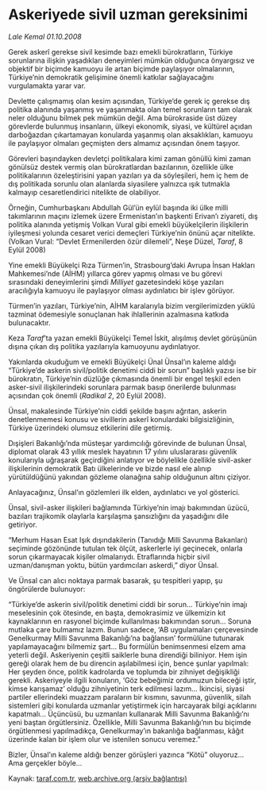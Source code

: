 # Askeriyede sivil uzman gereksinimi

*Lale Kemal 01.10.2008*

<div class="yazi">
<p>Gerek askerî gerekse sivil kesimde bazı emekli bürokratların, Türkiye sorunlarına ilişkin yaşadıkları deneyimleri mümkün olduğunca önyargısız ve objektif bir biçimde kamuoyu ile artan biçimde paylaşıyor olmalarının, Türkiye’nin demokratik gelişimine önemli katkılar sağlayacağını vurgulamakta yarar var. </p>
<p>Devlette çalışmamış olan kesim açısından, Türkiye’de gerek iç gerekse dış politika alanında yaşanmış ve yaşanmakta olan temel sorunların tam olarak neler olduğunu bilmek pek mümkün değil. Ama bürokraside üst düzey görevlerde bulunmuş insanların, ülkeyi ekonomik, siyasi, ve kültürel açıdan darboğazdan çıkartamayan konularda yaşanmış olan aksaklıkları, kamuoyu ile paylaşıyor olmaları geçmişten ders almamız açısından önem taşıyor.</p>
<p>Görevleri başındayken devletçi politikalara kimi zaman gönüllü kimi zaman gönülsüz destek vermiş olan bürokratlardan bazılarının, özellikle ülke politikalarının özeleştirisini yapan yazıları ya da söyleşileri, hem iç hem de dış politikada sorunlu olan alanlarda siyasilere yalnızca ışık tutmakla kalmayıp cesaretlendirici nitelikte de olabiliyor.</p>
<p>Örneğin, Cumhurbaşkanı Abdullah Gül’ün eylül başında iki ülke milli takımlarının maçını izlemek üzere Ermenistan’ın başkenti Erivan’ı ziyareti, dış politika alanında yetişmiş Volkan Vural gibi emekli büyükelçilerin ilişkilerin iyileşmesi yolunda cesaret verici demeçleri Türkiye’nin önünü açar nitelikte. (Volkan Vural: “Devlet Ermenilerden özür dilemeli”, Neşe Düzel, <i>Taraf</i>, 8 Eylül 2008)</p>
<p>Yine emekli Büyükelçi Rıza Türmen’in, Strasbourg’daki Avrupa İnsan Hakları Mahkemesi’nde (AİHM) yıllarca görev yapmış olması ve bu görevi sırasındaki deneyimlerini şimdi <i>Milliyet</i> gazetesindeki köşe yazıları aracılığıyla kamuoyu ile paylaşıyor olması aydınlatıcı bir işlev görüyor. </p>
<p>Türmen’in yazıları, Türkiye’nin, AİHM karalarıyla bizim vergilerimizden yüklü tazminat ödemesiyle sonuçlanan hak ihlallerinin azalmasına katkıda bulunacaktır. </p>
<p>Keza <i>Taraf</i>’ta yazan emekli Büyükelçi Temel İskit, alışılmış devlet görüşünün dışına çıkan dış politika yazılarıyla kamuoyunu aydınlatıyor. </p>
<p>Yakınlarda okuduğum ve emekli Büyükelçi Ünal Ünsal’ın kaleme aldığı “Türkiye’de askerin sivil/politik denetimi ciddi bir sorun” başlıklı yazısı ise bir bürokratın, Türkiye’nin düzlüğe çıkmasında önemli bir engel teşkil eden asker-sivil ilişkilerindeki sorunlara parmak basıp önerilerde bulunması açısından çok önemli (<i>Radikal 2</i>, 20 Eylül 2008). </p>
<p>Ünsal, makalesinde Türkiye’nin ciddi şekilde başını ağrıtan, askerin denetlenmemesi konusu ve sivillerin askerî konulardaki bilgisizliğinin, Türkiye üzerindeki olumsuz etkilerini dile getirmiş.</p>
<p>Dışişleri Bakanlığı’nda müsteşar yardımcılığı görevinde de bulunan Ünsal, diplomat olarak 43 yıllık meslek hayatının 17 yılını uluslararası güvenlik konularıyla uğraşarak geçirdiğini anlatıyor ve böylelikle özellikle sivil-asker ilişkilerinin demokratik Batı ülkelerinde ve bizde nasıl ele alınıp yürütüldüğünü yakından gözleme olanağına sahip olduğunun altını çiziyor. </p>
<p>Anlayacağınız, Ünsal’ın gözlemleri ilk elden, aydınlatıcı ve yol gösterici.</p>
<p>Ünsal, sivil-asker ilişkileri bağlamında Türkiye’nin imajı bakımından üzücü, bazıları trajikomik olaylarla karşılaşma şansızlığını da yaşadığını dile getiriyor.</p>
<p>“Merhum Hasan Esat Işık dışındakilerin (Tanıdığı Milli Savunma Bakanları) seçiminde gözönünde tutulan tek ölçüt, askerlerle iyi geçinecek, onlarla sorun çıkarmayacak kişiler olmalarıydı. Etraflarında hiçbir sivil uzman/danışman yoktu, bütün yardımcıları askerdi,” diyor Ünsal. </p>
<p>Ve Ünsal can alıcı noktaya parmak basarak, şu tespitleri yapıp, şu öngörülerde bulunuyor:</p>
<p>“Türkiye’de askerin sivil/politik denetimi ciddi bir sorun... Türkiye’nin imajı meselesinin çok ötesinde, en başta, demokrasimiz ve ülkemizin kıt kaynaklarının en rasyonel biçimde kullanılması bakımından sorun... Soruna mutlaka çare bulmamız lazım. Bunun sadece, ‘AB uygulamaları çerçevesinde Genelkurmay Milli Savunma Bakanlığı’na bağlansın’ formülüne tutunarak yapılamayacağını bilmemiz şart... Bu formülün benimsenmesi elzem ama yeterli değil. Askeriyenin çeşitli saiklerle buna direndiği biliniyor. Hem işin gereği olarak hem de bu direncin aşılabilmesi için, bence şunlar yapılmalı: Her şeyden önce, politik kadrolarda ve toplumda bir zihniyet değişikliği gerekli. Askeriyeyle ilgili konuların, ‘Göz bebeğimiz ordumuzun bileceği iştir, kimse karışamaz’ olduğu zihniyetinin terk edilmesi lazım... İkincisi, siyasi partiler ellerindeki muazzam paraların bir kısmını, savunma, güvenlik, silah sistemleri gibi konularda uzmanlar yetiştirmek için harcayarak bilgi açıklarını kapatmalı... Üçüncüsü, bu uzmanları kullanarak Milli Savunma Bakanlığı’nı yeni baştan örgütlersiniz. Özellikle, Milli Savunma Bakanlığı’nın bu biçimde örgütlenmesi yapılmadıkça, Genelkurmay’ın bakanlığa bağlanması, kâğıt üzerinde kalan bir işlem olur ve istenilen sonucu veremez.”</p>
<p>Bizler, Ünsal’ın kaleme aldığı benzer görüşleri yazınca “Kötü” oluyoruz... Ama gerçekler böyle...</p>
</div>

Kaynak: [taraf.com.tr](http://www.taraf.com.tr/lale-kemal/makale-askeriyede-sivil-uzman-gereksinimi.htm), [web.archive.org (arşiv bağlantısı)](http://web.archive.org/web/20130816070659/http://www.taraf.com.tr/lale-kemal/makale-askeriyede-sivil-uzman-gereksinimi.htm)
